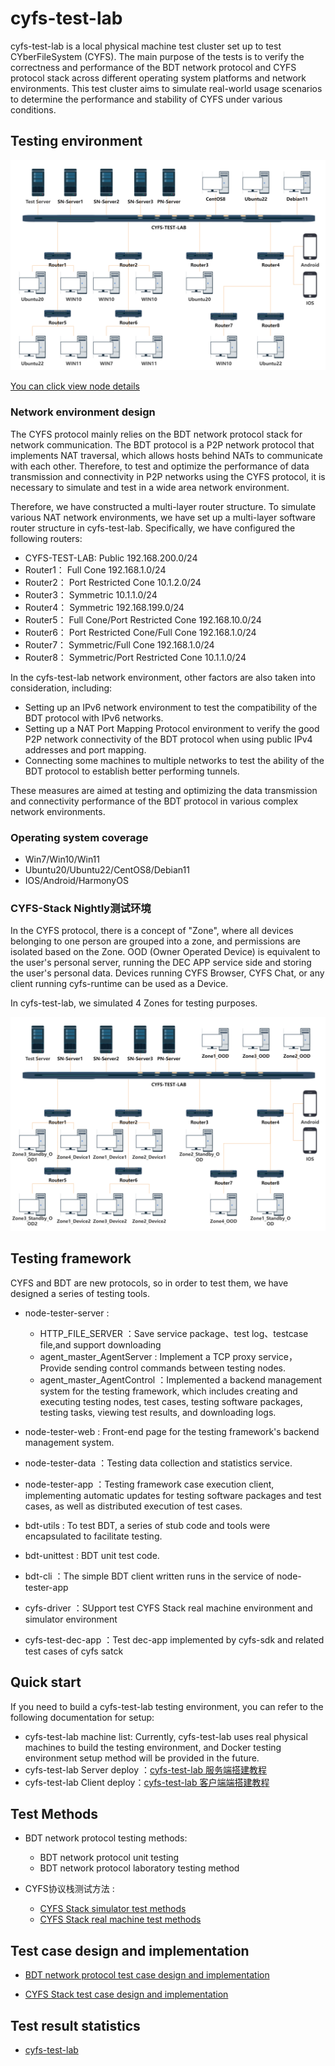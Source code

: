 # cyfs-test-lab
cyfs-test-lab is a local physical machine test cluster set up to test CYberFileSystem (CYFS). 
The main purpose of the tests is to verify the correctness and performance of the BDT network protocol and CYFS protocol stack across different operating system platforms and network environments. This test cluster aims to simulate real-world usage scenarios to determine the performance and stability of CYFS under various conditions.


## Testing environment

<img src="./doc/img/cyfs-lab-network.png">

[You can click view node details](./doc/zh-CN/测试环境/实验室测试机器.md)
### Network environment design

The CYFS protocol mainly relies on the BDT network protocol stack for network communication. The BDT protocol is a P2P network protocol that implements NAT traversal, which allows hosts behind NATs to communicate with each other. Therefore, to test and optimize the performance of data transmission and connectivity in P2P networks using the CYFS protocol, it is necessary to simulate and test in a wide area network environment.

Therefore, we have constructed a multi-layer router structure. To simulate various NAT network environments, we have set up a multi-layer software router structure in cyfs-test-lab. Specifically, we have configured the following routers:

+ CYFS-TEST-LAB: Public 192.168.200.0/24
+ Router1： Full Cone 192.168.1.0/24
+ Router2： Port Restricted Cone 10.1.2.0/24
+ Router3： Symmetric 10.1.1.0/24 
+ Router4： Symmetric 192.168.199.0/24
+ Router5： Full Cone/Port Restricted Cone 192.168.10.0/24
+ Router6： Port Restricted Cone/Full Cone 192.168.1.0/24
+ Router7： Symmetric/Full Cone 192.168.1.0/24
+ Router8： Symmetric/Port Restricted Cone 10.1.1.0/24

In the cyfs-test-lab network environment, other factors are also taken into consideration, including:

+ Setting up an IPv6 network environment to test the compatibility of the BDT protocol with IPv6 networks.
+ Setting up a NAT Port Mapping Protocol environment to verify the good P2P network connectivity of the BDT protocol when using public IPv4 addresses and port mapping.
+ Connecting some machines to multiple networks to test the ability of the BDT protocol to establish better performing tunnels.

These measures are aimed at testing and optimizing the data transmission and connectivity performance of the BDT protocol in various complex network environments.
### Operating system coverage

+ Win7/Win10/Win11
+ Ubuntu20/Ubuntu22/CentOS8/Debian11 
+ IOS/Android/HarmonyOS



### CYFS-Stack Nightly测试环境

In the CYFS protocol, there is a concept of "Zone", where all devices belonging to one person are grouped into a zone, and permissions are isolated based on the Zone. OOD (Owner Operated Device) is equivalent to the user's personal server, running the DEC APP service side and storing the user's personal data. Devices running CYFS Browser, CYFS Chat, or any client running cyfs-runtime can be used as a Device.

In cyfs-test-lab, we simulated 4 Zones for testing purposes.

<img src="./doc/img/cyfs-ood-nightly.png">


## Testing framework

CYFS and BDT are new protocols, so in order to test them, we have designed a series of testing tools.

+ node-tester-server : 
    + HTTP_FILE_SERVER ：Save service package、test log、testcase file,and support downloading
    + agent_master_AgentServer : Implement a TCP proxy service，Provide sending control commands between testing nodes.
    + agent_master_AgentControl ：Implemented a backend management system for the testing framework, which includes creating and executing testing nodes, test cases, testing software packages, testing tasks, viewing test results, and downloading logs.

+ node-tester-web :  Front-end page for the testing framework's backend management system.

+ node-tester-data ：Testing data collection and statistics service.

+ node-tester-app ：Testing framework case execution client, implementing automatic updates for testing software packages and test cases, as well as distributed execution of test cases.
  
+ bdt-utils : To test BDT, a series of stub code and tools were encapsulated to facilitate testing.

+ bdt-unittest : BDT unit test code.

+ bdt-cli ：The simple BDT client written runs in the service of node-tester-app

+ cyfs-driver ：SUpport test CYFS Stack real machine environment and simulator environment

+ cyfs-test-dec-app ：Test dec-app implemented by cyfs-sdk and related test cases of cyfs satck


## Quick start
If you need to build a cyfs-test-lab testing environment, you can refer to the following documentation for setup:

+ cyfs-test-lab machine list: Currently, cyfs-test-lab uses real physical machines to build the testing environment, and Docker testing environment setup method will be provided in the future.
+ cyfs-test-lab Server deploy ：[cyfs-test-lab 服务端搭建教程](./doc/zh-CN/实验室测试框架/ops/cyfs_test_lab服务端部署.md)
+ cyfs-test-lab Client deploy：[cyfs-test-lab 客户端端搭建教程](./doc/zh-CN/实验室测试框架/ops/cyfs_test_lab客户端部署.md)


## Test Methods

+ BDT network protocol testing methods:
  + BDT network protocol unit testing
  + BDT network protocol laboratory testing method
  
+ CYFS协议栈测试方法 : 
  + [CYFS Stack simulator test methods](./doc/zh-CN/CYFS协议栈测试/测试方法/CYFS协议栈模拟器测试方法.md)
  + [CYFS Stack real machine test methods](./doc/zh-CN/CYFS协议栈测试/测试方法/CYFS协议栈在实验室测试方法.md)

## Test case design and implementation

+ [BDT network protocol test case design and implementation](./doc/zh-CN/BDT测试/测试用例/BDT测试用例设计.md)

+ [CYFS Stack test case design and implementation](./doc/zh-CN/CYFS协议栈测试/测试用例/CYFS协议栈测试用例设计.md)

## Test result statistics
+ [cyfs-test-lab](http://bdttest.tinyappcloud.com/) 
